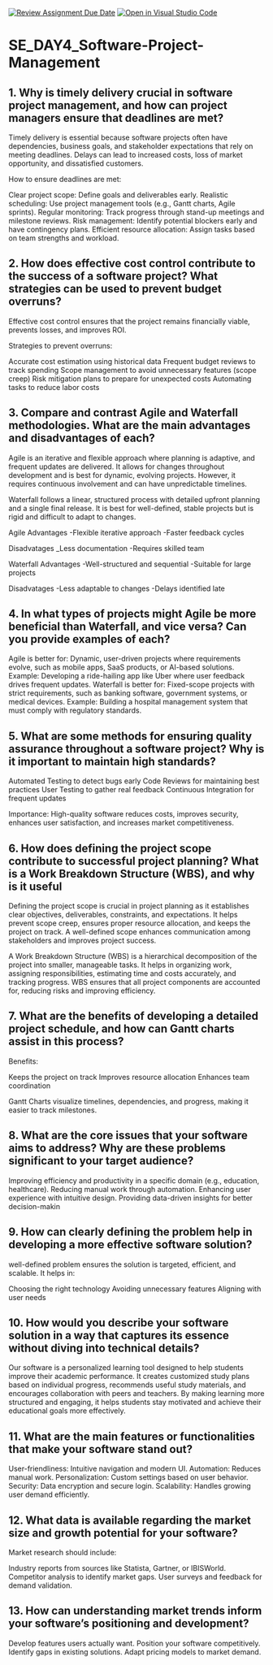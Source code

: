 [![Review Assignment Due Date](https://classroom.github.com/assets/deadline-readme-button-22041afd0340ce965d47ae6ef1cefeee28c7c493a6346c4f15d667ab976d596c.svg)](https://classroom.github.com/a/9pw6JKcu)
[![Open in Visual Studio Code](https://classroom.github.com/assets/open-in-vscode-2e0aaae1b6195c2367325f4f02e2d04e9abb55f0b24a779b69b11b9e10269abc.svg)](https://classroom.github.com/online_ide?assignment_repo_id=18449511&assignment_repo_type=AssignmentRepo)
# SE_DAY4_Software-Project-Management

## 1. Why is timely delivery crucial in software project management, and how can project managers ensure that deadlines are met?

Timely delivery is essential because software projects often have dependencies, business goals, and stakeholder expectations that rely on meeting deadlines. Delays can lead to increased costs, loss of market opportunity, and dissatisfied customers.

How to ensure deadlines are met:

Clear project scope: Define goals and deliverables early.
Realistic scheduling: Use project management tools (e.g., Gantt charts, Agile sprints).
Regular monitoring: Track progress through stand-up meetings and milestone reviews.
Risk management: Identify potential blockers early and have contingency plans.
Efficient resource allocation: Assign tasks based on team strengths and workload.



## 2. How does effective cost control contribute to the success of a software project? What strategies can be used to prevent budget overruns?

Effective cost control ensures that the project remains financially viable, prevents losses, and improves ROI.

Strategies to prevent overruns:

Accurate cost estimation using historical data
Frequent budget reviews to track spending
Scope management to avoid unnecessary features (scope creep)
Risk mitigation plans to prepare for unexpected costs
Automating tasks to reduce labor costs

## 3. Compare and contrast Agile and Waterfall methodologies. What are the main advantages and disadvantages of each?
Agile is an iterative and flexible approach where planning is adaptive, and frequent updates are delivered. It allows for changes throughout development and is best for dynamic, evolving projects. However, it requires continuous involvement and can have unpredictable timelines.

Waterfall follows a linear, structured process with detailed upfront planning and a single final release. It is best for well-defined, stable projects but is rigid and difficult to adapt to changes.

  Agile
  Advantages
  -Flexible iterative approach
  -Faster feedback cycles
  
  Disadvatages
  _Less documentation
  -Requires  skilled team

  Waterfall
   Advantages
   -Well-structured  and sequential
   -Suitable for large projects
   
   Disadvatages
   -Less adaptable to changes
   -Delays identified late
    
## 4. In what types of projects might Agile be more beneficial than Waterfall, and vice versa? Can you provide examples of each?

Agile is better for: Dynamic, user-driven projects where requirements evolve, such as mobile apps, SaaS products, or AI-based solutions.
Example: Developing a ride-hailing app like Uber where user feedback drives frequent updates.
Waterfall is better for: Fixed-scope projects with strict requirements, such as banking software, government systems, or medical devices.
Example: Building a hospital management system that must comply with regulatory standards.



## 5. What are some methods for ensuring quality assurance throughout a software project? Why is it important to maintain high standards?

Automated Testing to detect bugs early
Code Reviews for maintaining best practices
User Testing to gather real feedback
Continuous Integration for frequent updates

Importance: High-quality software reduces costs, improves security, enhances user satisfaction, and increases market competitiveness.



## 6. How does defining the project scope contribute to successful project planning? What is a Work Breakdown Structure (WBS), and why is it useful

Defining the project scope is crucial in project planning as it establishes clear objectives, deliverables, constraints, and expectations. It helps prevent scope creep, ensures proper resource allocation, and keeps the project on track. A well-defined scope enhances communication among stakeholders and improves project success.

A Work Breakdown Structure (WBS) is a hierarchical decomposition of the project into smaller, manageable tasks. It helps in organizing work, assigning responsibilities, estimating time and costs accurately, and tracking progress. WBS ensures that all project components are accounted for, reducing risks and improving efficiency.


## 7. What are the benefits of developing a detailed project schedule, and how can Gantt charts assist in this process?
 Benefits:

Keeps the project on track
Improves resource allocation
Enhances team coordination

Gantt Charts visualize timelines, dependencies, and progress, making it easier to track milestones.

## 8. What are the core issues that your software aims to address? Why are these problems significant to your target audience?

Improving efficiency and productivity in a specific domain (e.g., education, healthcare).
Reducing manual work through automation.
Enhancing user experience with intuitive design.
Providing data-driven insights for better decision-makin
## 9. How can clearly defining the problem help in developing a more effective software solution?

 well-defined problem ensures the solution is targeted, efficient, and scalable. It helps in:

Choosing the right technology
Avoiding unnecessary features
Aligning with user needs

## 10. How would you describe your software solution in a way that captures its essence without diving into technical details?

Our software is a personalized learning tool designed to help students improve their academic performance. It creates customized study plans based on individual progress, recommends useful study materials, and encourages collaboration with peers and teachers. By making learning more structured and engaging, it helps students stay motivated and achieve their educational goals more effectively.


## 11. What are the main features or functionalities that make your software stand out?

User-friendliness: Intuitive navigation and modern UI.
Automation: Reduces manual work.
Personalization: Custom settings based on user behavior.
Security: Data encryption and secure login.
Scalability: Handles growing user demand efficiently.
## 12. What data is available regarding the market size and growth potential for your software?

Market research should include:

Industry reports from sources like Statista, Gartner, or IBISWorld.
Competitor analysis to identify market gaps.
User surveys and feedback for demand validation.

## 13. How can understanding market trends inform your software’s positioning and development?

Develop features users actually want.
Position your software competitively.
Identify gaps in existing solutions.
Adapt pricing models to market demand.

